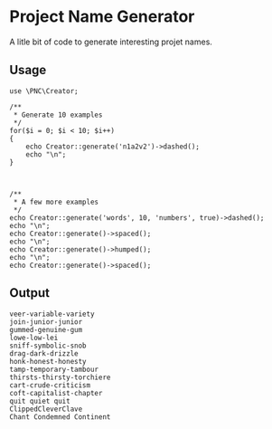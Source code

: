 # Project Name Generator 

A litle bit of code to generate interesting projet names. 

## Usage

```
use \PNC\Creator;

/**
 * Generate 10 examples 
 */
for($i = 0; $i < 10; $i++)
{
    echo Creator::generate('n1a2v2')->dashed();  
    echo "\n";      
}



/**
 * A few more examples
 */
echo Creator::generate('words', 10, 'numbers', true)->dashed();
echo "\n";
echo Creator::generate()->spaced();
echo "\n";
echo Creator::generate()->humped();
echo "\n";
echo Creator::generate()->spaced();
```

## Output

```
veer-variable-variety
join-junior-junior
gummed-genuine-gum
lowe-low-lei
sniff-symbolic-snob
drag-dark-drizzle
honk-honest-honesty
tamp-temporary-tambour
thirsts-thirsty-torchiere
cart-crude-criticism
coft-capitalist-chapter
quit quiet quit
ClippedCleverClave
Chant Condemned Continent
```